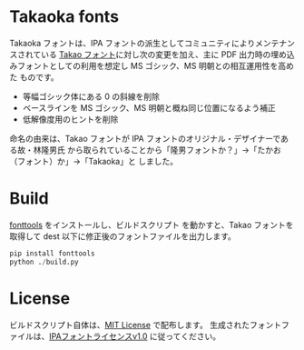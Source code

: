 # Takaoka fonts

Takaoka フォントは、IPA フォントの派生としてコミュニティによりメンテナンスされている
[Takao フォント](https://launchpad.net/takao-fonts)に対し次の変更を加え、主に PDF
出力時の埋め込みフォントとしての利用を想定し MS ゴシック、MS 明朝との相互運用性を高めた
ものです。

- 等幅ゴシック体にある 0 の斜線を削除
- ベースラインを MS ゴシック、MS 明朝と概ね同じ位置になるよう補正
- 低解像度用のヒントを削除

命名の由来は、Takao フォントが IPA フォントのオリジナル・デザイナーである故・林隆男氏
から取られていることから「隆男フォントか？」→「たかお（フォント）か」→「Takaoka」と
しました。

# Build

[fonttools](https://github.com/fonttools/fonttools) をインストールし、ビルドスクリプト
を動かすと、Takao フォントを取得して dest 以下に修正後のフォントファイルを出力します。

```python
pip install fonttools
python ./build.py
```

# License

ビルドスクリプト自体は、[MIT License](LICENSE) で配布します。
生成されたフォントファイルは、[IPAフォントライセンスv1.0](IPA_Font_License_Agreement_v1.0.txt) に従ってください。
